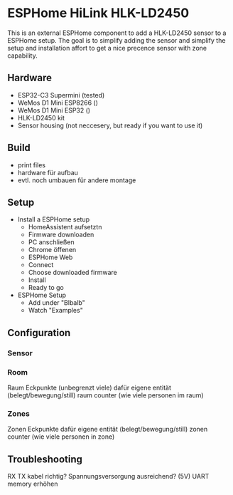 # ESPHome HiLink HLK-LD2450
This is an external ESPHome component to add a HLK-LD2450 sensor to a ESPHome setup. The goal is to simplify adding the sensor and simplify the setup and installation affort to get a nice precence sensor with zone capability.

## Hardware
 - ESP32-C3 Supermini (tested)
 - WeMos D1 Mini ESP8266 ()
 - WeMos D1 Mini ESP32 ()
 - HLK-LD2450 kit
 - Sensor housing (not neccesery, but ready if you want to use it)

## Build
 - print files
 - hardware für aufbau
 - evtl. noch umbauen für andere montage

## Setup
 - Install a ESPHome setup
   - HomeAssistent aufsetztn
   - Firmware downloaden
   - PC anschließen
   - Chrome öffenen
   - ESPHome Web
   - Connect
   - Choose downloaded firmware
   - Install
   - Ready to go
 - ESPHome Setup
   - Add under "Blbalb"
   - Watch "Examples"

## Configuration
### Sensor

### Room
  Raum Eckpunkte (unbegrenzt viele)
  dafür eigene entität (belegt/bewegung/still)
  raum counter (wie viele personen im raum)

### Zones
  Zonen Eckpunkte
  dafür eigene entität (belegt/bewegung/still)
  zonen counter (wie viele personen in zone)

## Troubleshooting
  RX TX kabel richtig?
  Spannungsversorgung ausreichend? (5V)
  UART memory erhöhen
  
